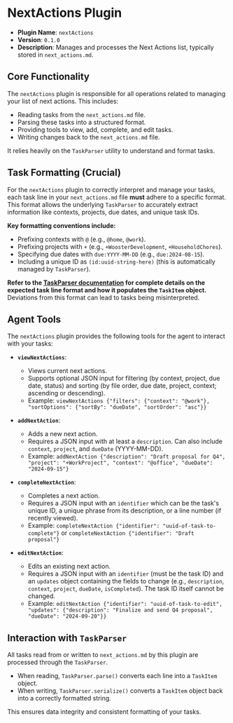 # NextActions Plugin

*   **Plugin Name**: `nextActions`
*   **Version**: `0.1.0`
*   **Description**: Manages and processes the Next Actions list, typically stored in `next_actions.md`.

## Core Functionality

The `nextActions` plugin is responsible for all operations related to managing your list of next actions. This includes:
*   Reading tasks from the `next_actions.md` file.
*   Parsing these tasks into a structured format.
*   Providing tools to view, add, complete, and edit tasks.
*   Writing changes back to the `next_actions.md` file.

It relies heavily on the `TaskParser` utility to understand and format tasks.

## Task Formatting (Crucial)

For the `nextActions` plugin to correctly interpret and manage your tasks, each task line in your `next_actions.md` file **must** adhere to a specific format. This format allows the underlying `TaskParser` to accurately extract information like contexts, projects, due dates, and unique task IDs.

**Key formatting conventions include:**
*   Prefixing contexts with `@` (e.g., `@home`, `@work`).
*   Prefixing projects with `+` (e.g., `+WoosterDevelopment`, `+HouseholdChores`).
*   Specifying due dates with `due:YYYY-MM-DD` (e.g., `due:2024-08-15`).
*   Including a unique ID as `(id:uuid-string-here)` (this is automatically managed by `TaskParser`).

**Refer to the [TaskParser documentation](../../docs/taskParser.md) for complete details on the expected task line format and how it populates the `TaskItem` object.** Deviations from this format can lead to tasks being misinterpreted.

## Agent Tools

The `nextActions` plugin provides the following tools for the agent to interact with your tasks:

*   **`viewNextActions`**:
    *   Views current next actions.
    *   Supports optional JSON input for filtering (by context, project, due date, status) and sorting (by file order, due date, project, context; ascending or descending).
    *   Example: `viewNextActions {"filters": {"context": "@work"}, "sortOptions": {"sortBy": "dueDate", "sortOrder": "asc"}}`

*   **`addNextAction`**:
    *   Adds a new next action.
    *   Requires a JSON input with at least a `description`. Can also include `context`, `project`, and `dueDate` (YYYY-MM-DD).
    *   Example: `addNextAction {"description": "Draft proposal for Q4", "project": "+WorkProject", "context": "@office", "dueDate": "2024-09-15"}`

*   **`completeNextAction`**:
    *   Completes a next action.
    *   Requires a JSON input with an `identifier` which can be the task's unique ID, a unique phrase from its description, or a line number (if recently viewed).
    *   Example: `completeNextAction {"identifier": "uuid-of-task-to-complete"}` or `completeNextAction {"identifier": "Draft proposal"}`

*   **`editNextAction`**:
    *   Edits an existing next action.
    *   Requires a JSON input with an `identifier` (must be the task ID) and an `updates` object containing the fields to change (e.g., `description`, `context`, `project`, `dueDate`, `isCompleted`). The task ID itself cannot be changed.
    *   Example: `editNextAction {"identifier": "uuid-of-task-to-edit", "updates": {"description": "Finalize and send Q4 proposal", "dueDate": "2024-09-20"}}`

## Interaction with `TaskParser`

All tasks read from or written to `next_actions.md` by this plugin are processed through the `TaskParser`.
*   When reading, `TaskParser.parse()` converts each line into a `TaskItem` object.
*   When writing, `TaskParser.serialize()` converts a `TaskItem` object back into a correctly formatted string.

This ensures data integrity and consistent formatting of your tasks. 
